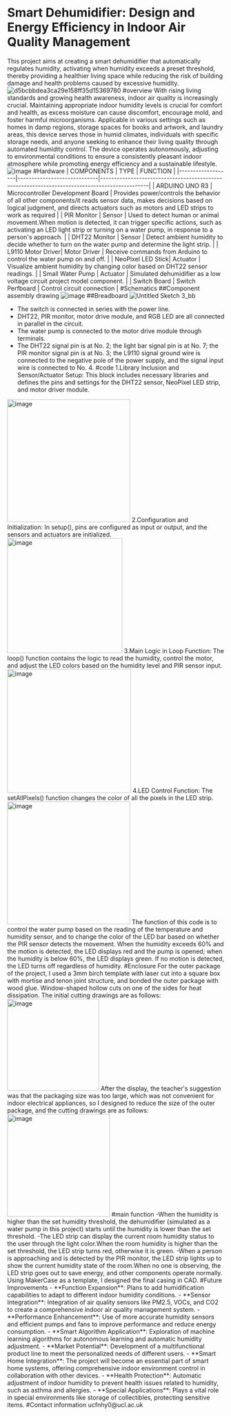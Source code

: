 # Smart Dehumidifier: Design and Energy Efficiency in Indoor Air Quality Management
This project aims at creating a smart dehumidifier that automatically regulates humidity, activating when humidity exceeds a preset threshold, thereby providing a healthier living space while reducing the risk of building damage and health problems caused by excessive humidity.
![d5bcbbdea3ca29e158ff35d15369780](https://github.com/2333-hr/CASA0016-coursework/assets/146243657/4b53368f-8c99-450c-b964-e901a0f60a17)
#overview
With rising living standards and growing health awareness, indoor air quality is increasingly crucial. Maintaining appropriate indoor humidity levels is crucial for comfort and health, as excess moisture can cause discomfort, encourage mold, and foster harmful microorganisms.
Applicable in various settings such as homes in damp regions, storage spaces for books and artwork, and laundry areas, this device serves those in humid climates, individuals with specific storage needs, and anyone seeking to enhance their living quality through automated humidity control. The device operates autonomously, adjusting to environmental conditions to ensure a consistently pleasant indoor atmosphere while promoting energy efficiency and a sustainable lifestyle.
![image](https://github.com/2333-hr/CASA0016-coursework/assets/146243657/871b9115-cb39-45cb-838b-48c2d5ee6db2)
#Hardware
| COMPONENTS        | TYPE                        | FUNCTION                                                                                      |
|-------------------|-----------------------------|-----------------------------------------------------------------------------------------------|
| ARDUINO UNO R3    | Microcontroller Development Board | Provides power/controls the behavior of all other components/it reads sensor data, makes decisions based on logical judgment, and directs actuators such as motors and LED strips to work as required |
| PIR Monitor       | Sensor                      | Used to detect human or animal movement.When motion is detected, it can trigger specific actions, such as activating an LED light strip or turning on a water pump, in response to a person's approach. |
| DHT22 Monitor     | Sensor                      | Detect ambient humidity to decide whether to turn on the water pump and determine the light strip. |
| L9110 Motor Driver| Motor Driver                | Receive commands from Arduino to control the water pump on and off.                           |
| NeoPixel LED Stick| Actuator                    | Visualize ambient humidity by changing color based on DHT22 sensor readings.                  |
| Small Water Pump  | Actuator                    | Simulated dehumidifier as a low voltage circuit project model component.                      |
| Switch Board      | Switch Perfboard            | Control circuit connection                                                                   |
#Schematics
##Component assembly drawing
![image](https://github.com/2333-hr/CASA0016-coursework/assets/146243657/847b1367-ad37-4a73-b9d5-678f543d6957)
##Breadboard
![Untitled Sketch 3_bb](https://github.com/2333-hr/CASA0016-coursework/assets/146243657/a8bcf783-90f4-4bcb-bd8b-847d8870253b)
- The switch is connected in series with the power line.
- DHT22, PIR monitor, motor drive module, and RGB LED are all connected in parallel in the circuit.
- The water pump is connected to the motor drive module through terminals.
- The DHT22 signal pin is at No. 2; the light bar signal pin is at No. 7; the PIR monitor signal pin is at No. 3; the L9110 signal ground wire is connected to the negative pole of the power supply, and the signal input wire is connected to No. 4.
#code
1.Library Inclusion and Sensor/Actuator Setup:
This block includes necessary libraries and defines the pins and settings for the DHT22 sensor, NeoPixel LED strip, and motor driver module.
<img width="285" alt="image" src="https://github.com/2333-hr/CASA0016-coursework/assets/146243657/f4e397f5-bbae-4307-9a92-af48893a27d1">
2.Configuration and Initialization:
In setup(), pins are configured as input or output, and the sensors and actuators are initialized.
<img width="267" alt="image" src="https://github.com/2333-hr/CASA0016-coursework/assets/146243657/10fb8111-1508-4a84-b90d-607597fbcf44">
3.Main Logic in Loop Function:
The loop() function contains the logic to read the humidity, control the motor, and adjust the LED colors based on the humidity level and PIR sensor input.
<img width="287" alt="image" src="https://github.com/2333-hr/CASA0016-coursework/assets/146243657/3ee3c1d1-a912-4f98-bff1-f94aa5ed2030">
4.LED Control Function:
 The setAllPixels() function changes the color of all the pixels in the LED strip.
<img width="285" alt="image" src="https://github.com/2333-hr/CASA0016-coursework/assets/146243657/152ef1b3-7dc6-4889-9f8b-412d1b34b77b">
The function of this code is to control the water pump based on the reading of the temperature and humidity sensor, and to change the color of the LED bar based on whether the PIR sensor detects the movement. When the humidity exceeds 60% and the motion is detected, the LED displays red and the pump is opened; when the humidity is below 60%, the LED displays green. If no motion is detected, the LED turns off regardless of humidity.
#Enclosure
For the outer package of the project, I used a 3mm birch template with laser cut into a square box with mortise and tenon joint structure, and bonded the outer package with wood glue. Window-shaped hollow cuts on one of the sides for heat dissipation. The initial cutting drawings are as follows:
<img width="213" alt="image" src="https://github.com/2333-hr/CASA0016-coursework/assets/146243657/4d21d15b-ebc6-4898-a0d2-c585c9da50f4">
After the display, the teacher's suggestion was that the packaging size was too large, which was not convenient for indoor electrical appliances, so I designed to reduce the size of the outer package, and the cutting drawings are as follows:
<img width="238" alt="image" src="https://github.com/2333-hr/CASA0016-coursework/assets/146243657/e06a5603-3e6f-4561-a68b-f715a88495c8">
#main function
-When the humidity is higher than the set humidity threshold, the dehumidifier (simulated  as a water pump in this project) starts until the humidity is lower than the set threshold.
-The LED strip can display the current room humidity status to the user through the light color.When the room humidity is higher than the set threshold, the LED strip turns red, otherwise it is green.
-When a person is approaching and is detected by the PIR monitor, the LED strip lights up to show the current humidity state of the room.When no one is observing, the LED strip goes out to save energy, and other components operate normally.
Using MakerCase as a template, I designed the final casing in CAD.
#Future Improvements
- **Function Expansion**: Plans to add humidification capabilities to adapt to different indoor humidity conditions.
- **Sensor Integration**: Integration of air quality sensors like PM2.5, VOCs, and CO2 to create a comprehensive indoor air quality management system.
- **Performance Enhancement**: Use of more accurate humidity sensors and efficient pumps and fans to improve performance and reduce energy consumption.
- **Smart Algorithm Application**: Exploration of machine learning algorithms for autonomous learning and automatic humidity adjustment.
- **Market Potential**: Development of a multifunctional product line to meet the personalized needs of different users.
- **Smart Home Integration**: The project will become an essential part of smart home systems, offering comprehensive indoor environment control in collaboration with other devices.
- **Health Protection**: Automatic adjustment of indoor humidity to prevent health issues related to humidity, such as asthma and allergies.
- **Special Applications**: Plays a vital role in special environments like storage of collectibles, protecting sensitive items.
#Contact information
ucfnhy0@ucl.ac.uk
